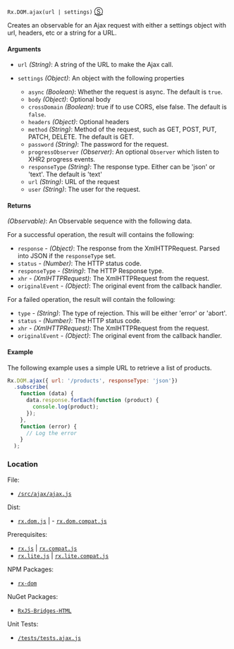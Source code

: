 `Rx.DOM.ajax(url | settings)`
[&#x24C8;](https://github.com/Reactive-Extensions/RxJS-DOM/blob/master/src/ajax/ajax.js "View in source")

Creates an observable for an Ajax request with either a settings object with url, headers, etc or a string for a URL.

#### Arguments
- `url` *(String)*: A string of the URL to make the Ajax call.
- `settings` *(Object)*: An object with the following properties

    - `async` *(Boolean)*: Whether the request is async. The default is `true`.
    - `body` *(Object)*: Optional body
    - `crossDomain` *(Boolean)*: true if to use CORS, else false. The default is `false`.
    - `headers` *(Object)*: Optional headers
    - `method` *(String)*: Method of the request, such as GET, POST, PUT, PATCH, DELETE. The default is GET.
    - `password` *(String)*: The password for the request.
    - `progressObserver` *(Observer)*: An optional `Observer` which listen to XHR2 progress events.
    - `responseType` *(String)*: The response type. Either can be 'json' or 'text'. The default is 'text'
    - `url` *(String)*: URL of the request
    - `user` *(String)*: The user for the request.

#### Returns
*(Observable)*: An Observable sequence with the following data.

For a successful operation, the result will contains the following:
- `response` - *(Object)*: The response from the XmlHTTPRequest. Parsed into JSON if the `responseType` set.
- `status` - *(Number)*: The HTTP status code.
- `responseType` - *(String)*: The HTTP Response type.
- `xhr` - *(XmlHTTPRequest)*: The XmlHTTPRequest from the request.
- `originalEvent` - *(Object)*: The original event from the callback handler.

For a failed operation, the result will contain the following:
- `type` - *(String)*: The type of rejection. This will be either 'error' or 'abort'.
- `status` - *(Number)*: The HTTP status code.
- `xhr` - *(XmlHTTPRequest)*: The XmlHTTPRequest from the request.
- `originalEvent` - *(Object)*: The original event from the callback handler.

#### Example

The following example uses a simple URL to retrieve a list of products.
```js
Rx.DOM.ajax({ url: '/products', responseType: 'json'})
  .subscribe(
    function (data) {
      data.response.forEach(function (product) {
        console.log(product);
      });
    },
    function (error) {
      // Log the error
    }
  );
```

### Location

File:
- [`/src/ajax/ajax.js`](https://github.com/Reactive-Extensions/RxJS-DOM/blob/master/src/ajax/ajax.js)

Dist:
- [`rx.dom.js`](https://github.com/Reactive-Extensions/RxJS-DOM/blob/master/dist/rx.dom.js) | - [`rx.dom.compat.js`](https://github.com/Reactive-Extensions/RxJS-DOM/blob/master/dist/rx.dom.compat.js)

Prerequisites:
- [`rx.js`](https://github.com/Reactive-Extensions/RxJS/blob/master/dist/rx.js) | [`rx.compat.js`](https://github.com/Reactive-Extensions/RxJS/blob/master/dist/rx.compat.js)
- [`rx.lite.js`](https://github.com/Reactive-Extensions/RxJS/blob/master/rx.lite.js) | [`rx.lite.compat.js`](https://github.com/Reactive-Extensions/RxJS/blob/master/rx.lite.compat.js)

NPM Packages:
- [`rx-dom`](https://preview.npmjs.com/package/rx-dom)

NuGet Packages:
- [`RxJS-Bridges-HTML`](http://www.nuget.org/packages/RxJS-Bridges-HTML/)

Unit Tests:
- [`/tests/tests.ajax.js`](https://github.com/Reactive-Extensions/RxJS-DOM/blob/master/tests/tests.ajax.js)
